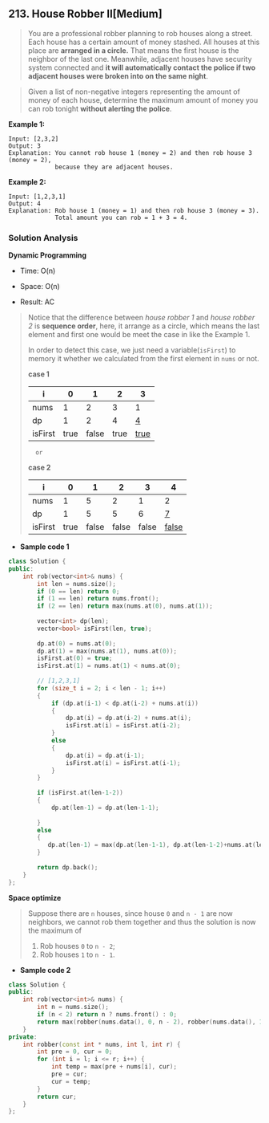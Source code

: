 ## 213. House Robber II[Medium]

>   You  are a professional robber planning to rob houses along a street. Each  house has a certain amount of money stashed. All houses at this place  are **arranged in a circle.** That means the first house is the neighbor of the last one. Meanwhile, adjacent houses have security system connected and **it will automatically contact the police if two adjacent houses were broken into on the same night**.

>   Given a list of non-negative integers representing the amount of  money of each house, determine the maximum amount of money you can rob  tonight **without alerting the police**.

**Example 1:**

```
Input: [2,3,2]
Output: 3
Explanation: You cannot rob house 1 (money = 2) and then rob house 3 (money = 2),
             because they are adjacent houses.
```

**Example 2:**

```
Input: [1,2,3,1]
Output: 4
Explanation: Rob house 1 (money = 1) and then rob house 3 (money = 3).
             Total amount you can rob = 1 + 3 = 4.
```

### Solution Analysis

**Dynamic Programming**

-   Time: O(n)

-   Space: O(n)

-   Result: AC

>   Notice that the difference between *house robber 1* and *house robber 2* is **sequence order**, here, it arrange as a circle, which means the last element and first one would be meet the case in like the Example 1.
>
>   In order to detect this case, we just need a variable(`isFirst`) to memory it whether we calculated from the first element in `nums` or not. 
>
>   **case 1**
>
>   | i       | 0    | 1     | 2    | 3    |
>   | ------- | ---- | ----- | ---- | ---- |
>   | nums    | 1 | 2 | 3 | 1 |
>   | dp      | 1 | 2 | 4 | <u>4</u> |
>   | isFirst | true | false | true  |<u>true</u> |
>   	or 
>   **case 2**
>
>   | i       | 0    | 1     | 2     | 3     | 4            |
>   | ------- | ---- | ----- | ----- | ----- | ------------ |
>   | nums    | 1    | 5     | 2     | 1     | 2            |
>   | dp      | 1    | 5     | 5     | 6     | <u>7</u>     |
>   | isFirst | true | false | false | false | <u>false</u> |

- **Sample code 1**

```c++
class Solution {
public:
    int rob(vector<int>& nums) {  
        int len = nums.size();        
        if (0 == len) return 0;
        if (1 == len) return nums.front();
        if (2 == len) return max(nums.at(0), nums.at(1));
        
        vector<int> dp(len);
        vector<bool> isFirst(len, true);
        
        dp.at(0) = nums.at(0);
        dp.at(1) = max(nums.at(1), nums.at(0));
        isFirst.at(0) = true;
        isFirst.at(1) = nums.at(1) < nums.at(0);
        
        // [1,2,3,1]       
        for (size_t i = 2; i < len - 1; i++)
        { 
            if (dp.at(i-1) < dp.at(i-2) + nums.at(i))
            {
                dp.at(i) = dp.at(i-2) + nums.at(i);
                isFirst.at(i) = isFirst.at(i-2);
            }
            else
            {
                dp.at(i) = dp.at(i-1);
                isFirst.at(i) = isFirst.at(i-1);
            }
        }
        
        if (isFirst.at(len-1-2))
        {
            dp.at(len-1) = dp.at(len-1-1);
             
        }
       	else
       	{
           dp.at(len-1) = max(dp.at(len-1-1), dp.at(len-1-2)+nums.at(len-1));
       	}
        
        return dp.back();
    }
};
```

**Space optimize**

>   Suppose there are `n` houses, since house `0` and `n - 1` are now neighbors, we cannot rob them together and thus the solution is now the maximum of 
>
>   1.  Rob houses `0` to `n - 2`;
>   2.  Rob houses `1` to `n - 1`.

-   **Sample code 2**

```c++
class Solution {
public:
    int rob(vector<int>& nums) {
        int n = nums.size(); 
        if (n < 2) return n ? nums.front() : 0;
        return max(robber(nums.data(), 0, n - 2), robber(nums.data(), 1, n - 1));
    }
private:
    int robber(const int * nums, int l, int r) {
        int pre = 0, cur = 0;
        for (int i = l; i <= r; i++) {
            int temp = max(pre + nums[i], cur);
            pre = cur;
            cur = temp;
        }
        return cur;
    }
};
```

